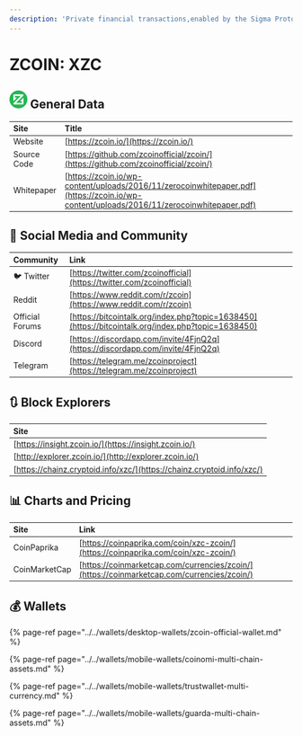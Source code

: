 ```yaml
---
description: 'Private financial transactions,enabled by the Sigma Protocol'
---
```


# ZCOIN: XZC

## ![](../../.gitbook/assets/xzc.png) General Data

| Site | Title |
| :--- | :--- |
| Website | [https://zcoin.io/](https://zcoin.io/) |
| Source Code | [https://github.com/zcoinofficial/zcoin/](https://github.com/zcoinofficial/zcoin/) |
| Whitepaper | [https://zcoin.io/wp-content/uploads/2016/11/zerocoinwhitepaper.pdf](https://zcoin.io/wp-content/uploads/2016/11/zerocoinwhitepaper.pdf) |

## 🙋 Social Media and Community

| Community | Link |
| :--- | :--- |
| 🐦 Twitter | [https://twitter.com/zcoinofficial](https://twitter.com/zcoinofficial) |
| Reddit | [https://www.reddit.com/r/zcoin](https://www.reddit.com/r/zcoin) |
| Official Forums | [https://bitcointalk.org/index.php?topic=1638450](https://bitcointalk.org/index.php?topic=1638450) |
| Discord | [https://discordapp.com/invite/4FjnQ2q](https://discordapp.com/invite/4FjnQ2q) |
| Telegram | [https://telegram.me/zcoinproject](https://telegram.me/zcoinproject) |

## 🔃 Block Explorers

| Site |
| :--- |
| [https://insight.zcoin.io/](https://insight.zcoin.io/) |
| [http://explorer.zcoin.io/](http://explorer.zcoin.io/) |
| [https://chainz.cryptoid.info/xzc/](https://chainz.cryptoid.info/xzc/) |

## 📊 Charts and Pricing

| Site | Link |
| :--- | :--- |
| CoinPaprika | [https://coinpaprika.com/coin/xzc-zcoin/](https://coinpaprika.com/coin/xzc-zcoin/) |
| CoinMarketCap | [https://coinmarketcap.com/currencies/zcoin/](https://coinmarketcap.com/currencies/zcoin/) |

## 💰 Wallets

{% page-ref page="../../wallets/desktop-wallets/zcoin-official-wallet.md" %}

{% page-ref page="../../wallets/mobile-wallets/coinomi-multi-chain-assets.md" %}

{% page-ref page="../../wallets/mobile-wallets/trustwallet-multi-currency.md" %}

{% page-ref page="../../wallets/mobile-wallets/guarda-multi-chain-assets.md" %}

